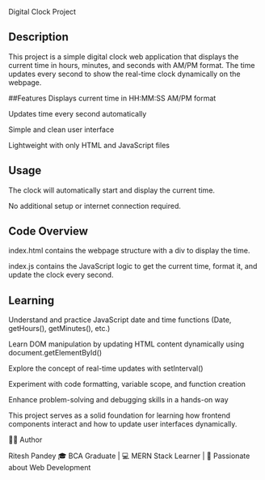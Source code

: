 Digital Clock Project

## Description
This project is a simple digital clock web application that displays the 
current time in hours, minutes, and seconds with AM/PM format. 
The time updates every second to show the real-time clock dynamically on the webpage.

##Features
Displays current time in HH:MM:SS AM/PM format

Updates time every second automatically

Simple and clean user interface

Lightweight with only HTML and JavaScript files

## Usage

The clock will automatically start and display the current time.

No additional setup or internet connection required.

## Code Overview

index.html contains the webpage structure with a div to display the time.

index.js contains the JavaScript logic to get the current time, format it, and update the clock every second.

## Learning

Understand and practice JavaScript date and time functions (Date, getHours(), getMinutes(), etc.)

Learn DOM manipulation by updating HTML content dynamically using document.getElementById()

Explore the concept of real-time updates with setInterval()

Experiment with code formatting, variable scope, and function creation

Enhance problem-solving and debugging skills in a hands-on way

This project serves as a solid foundation for learning how frontend components interact 
and how to update user interfaces dynamically.

🧑‍💻 Author

Ritesh Pandey
🎓 BCA Graduate | 💻 MERN Stack Learner | 🚀 Passionate about Web Development
